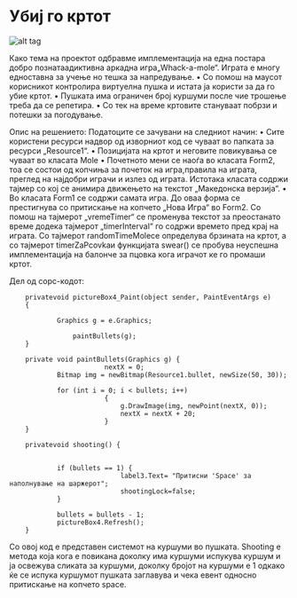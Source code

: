 # Убиј го кртот

![alt tag](http://www.reactionface.info/sites/default/files/images/1287666826226.png)

Како тема на проектот одбравме имплементација на една постара добро познатаадиктивна аркадна игра„Whack-a-mole“. Играта е многу едноставна за учење но тешка за напредување. 
•	Со помош на маусот корисникот контролира виртуелна пушка и истата ја користи за да го убие кртот. 
•	Пушката има ограничен број куршуми после чие трошење треба да се репетира. 
•	Со тек на време кртовите стануваат побрзи и потешки за погодување.

Опис на решението:
Податоците се зачувани на следниот начин:
•	Сите користени ресурси надвор од изворниот код се чуваат во папката за ресурси „Resource1“.
•	Позицијата на кртот и неговите повикувања се чуваат во класата Mole
•	Почетното мени се наоѓа во класата Form2, тоа се состои од копчиња за почеток на игра,правила на играта, преглед на најдобри играчи и излез од играта. Истотака класата содржи тајмер со кој се анимира движењето на текстот „Македонска верзија“.
•	Во класата Form1 се содржи самата игра. До оваа форма се престигнува со притискање на копчето „Нова Игра“ во Form2. Со помош на тајмерот „vremeTimer“ се променува текстот за преостанато време додека тајмерот „timerInterval“ го содржи времето пред крај на играта. Со тајмерот randomTimeMoleсе определува брзината на кртот, а со тајмерот timerZaPcovkaи функцијата swear() се пробува неуспешна имплементација на балонче за пцовка кога играчот ке го промаши кртот.

Дел од сорс-кодот:


        privatevoid pictureBox4_Paint(object sender, PaintEventArgs e)
        {

                Graphics g = e.Graphics;
        
                    paintBullets(g);
        }

        private void paintBullets(Graphics g) {
                            nextX = 0;
                Bitmap img = newBitmap(Resource1.bullet, newSize(50, 30));
                
                for (int i = 0; i < bullets; i++)
                            {
                                g.DrawImage(img, newPoint(nextX, 0));
                                nextX = nextX + 20;
                            }
        }

        privatevoid shooting() {
        
        
                if (bullets == 1) { 
                                label3.Text= "Притисни 'Space' за наполнување на шаржерот";
                                shootingLock=false;
                }
                
                bullets = bullets - 1;
                pictureBox4.Refresh();
        }

Со овој код е представен системот на куршуми во пушката. Shooting е метода која кога е повикана доколку има куршуми испукува куршум и ја освежува сликата за куршуми, доколку бројот на куршуми е 1 одкако ќе се испука куршумот пушката заглавува и чека евент односно притискање на копчето space.


